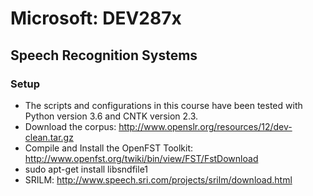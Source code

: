 # Microsoft: DEV287x
## Speech Recognition Systems

### Setup

* The scripts and configurations in this course have been tested with Python version 3.6 and CNTK version 2.3. 
* Download the corpus: http://www.openslr.org/resources/12/dev-clean.tar.gz
* Compile and Install the OpenFST Toolkit: http://www.openfst.org/twiki/bin/view/FST/FstDownload
* sudo apt-get install libsndfile1
* SRILM: http://www.speech.sri.com/projects/srilm/download.html

